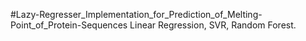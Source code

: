 #Lazy-Regresser_Implementation_for_Prediction_of_Melting-Point_of_Protein-Sequences
Linear Regression, SVR, Random Forest.
